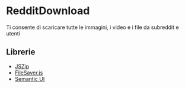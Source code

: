 # RedditDownload
Ti consente di scaricare tutte le immagini, i video e i file da subreddit e utenti

## Librerie 

* [JSZip](https://github.com/Stuk/jszip)
* [FileSaver.js](https://github.com/eligrey/FileSaver.js)
* [Semantic UI](https://github.com/Semantic-Org/Semantic-UI)